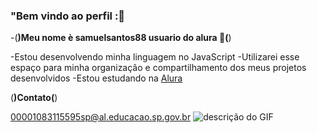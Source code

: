 ### "Bem vindo ao perfil :💟
-(**)Meu nome è samuelsantos88 usuario do alura 🖤(**)

-Estou desenvolvendo minha linguagem no JavaScript
-Utilizarei esse espaço para minha organizaçâo e compartilhamento dos meus projetos desenvolvidos
-Estou estudando na [Alura](https://www.alura.com.br)

(**)Contato(**)

00001083115595sp@al.educacao.sp.gov.br
![descrição do GIF](https://media1.tenor.com/m/ooaOJO2KUrMAAAAC/jjk-jujutsu-kaisen.gif)

